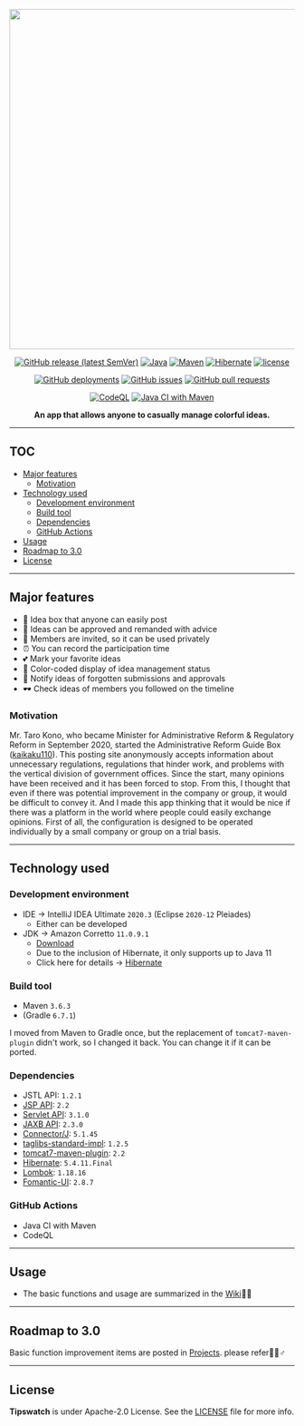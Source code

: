 <p align='center'>
  
  <img src='https://user-images.githubusercontent.com/69025878/102054378-a739d380-3e2c-11eb-846b-144d4bf6cbe2.png' width='600px' />

</p>

<div align='center'>
  
  [![GitHub release (latest SemVer)](https://img.shields.io/github/v/release/kikikeiten/tipswatch?color=FA8F80&style=for-the-badge)](https://github.com/kikikeiten/tipswatch/releases)
  [![Java](https://img.shields.io/badge/java-11-DE717A.svg?style=for-the-badge)](https://docs.aws.amazon.com/ja_jp/corretto/latest/corretto-11-ug/what-is-corretto-11.html)
  [![Maven](https://img.shields.io/badge/maven-3.6.3-F58AC9.svg?style=for-the-badge)](https://maven.apache.org/download.cgi)
  [![Hibernate](https://img.shields.io/badge/hibernate-5.4.11.Final-D971DE.svg?style=for-the-badge)](https://hibernate.org/orm/releases/5.4/)
  [![license](https://img.shields.io/github/license/kikikeiten/tipswatch?color=D380FA&style=for-the-badge)](https://github.com/kikikeiten/tipswatch/blob/main/LICENSE.md)
  
  [![GitHub deployments](https://img.shields.io/github/deployments/kikikeiten/tipswatch/tipswatch?color=FDC8B3&style=for-the-badge)](https://github.com/kikikeiten/tipswatch/deployments/activity_log?environment=tipswatch)
  [![GitHub issues](https://img.shields.io/github/issues/kikikeiten/tipswatch?style=for-the-badge&color=FBE1BE)](https://github.com/kikikeiten/tipswatch/issues)
  [![GitHub pull requests](https://img.shields.io/github/issues-pr/kikikeiten/tipswatch?style=for-the-badge&color=FDECB3)](https://github.com/kikikeiten/tipswatch/pulls)
    
  [![CodeQL](https://github.com/kikikeiten/tipswatch/workflows/CodeQL/badge.svg)](https://github.com/kikikeiten/tipswatch/actions?query=workflow%3ACodeQL)
  [![Java CI with Maven](https://github.com/kikikeiten/tipswatch/workflows/Java%20CI%20with%20Maven/badge.svg)](https://github.com/kikikeiten/tipswatch/actions?query=workflow%3A%22Java+CI+with+Maven%22)
  
  **An app that allows anyone to casually manage colorful ideas.**  
  
</div>

<hr />

## TOC <!-- omit in toc -->
- [Major features](#major-features)
  - [Motivation](#motivation)
- [Technology used](#technology-used)
  - [Development environment](#development-environment)
  - [Build tool](#build-tool)
  - [Dependencies](#dependencies)
  - [GitHub Actions](#github-actions)
- [Usage](#usage)
- [Roadmap to 3.0](#roadmap-to-30)
- [License](#license)

<hr />

## Major features

- 🎁 Idea box that anyone can easily post
- 🔖 Ideas can be approved and remanded with advice
- 👭 Members are invited, so it can be used privately
- ⏰ You can record the participation time
- 💕 Mark your favorite ideas
- 🎨 Color-coded display of idea management status
- 📢 Notify ideas of forgotten submissions and approvals
- 🕶 Check ideas of members you followed on the timeline

### Motivation

Mr. Taro Kono, who became Minister for Administrative Reform & Regulatory Reform in September 2020, started the Administrative Reform Guide Box ([kaikaku110](https://www.taro.org/kaikaku110)). This posting site anonymously accepts information about unnecessary regulations, regulations that hinder work, and problems with the vertical division of government offices. Since the start, many opinions have been received and it has been forced to stop. From this, I thought that even if there was potential improvement in the company or group, it would be difficult to convey it. And I made this app thinking that it would be nice if there was a platform in the world where people could easily exchange opinions. First of all, the configuration is designed to be operated individually by a small company or group on a trial basis.

<hr />

## Technology used

### Development environment

- IDE -> IntelliJ IDEA Ultimate `2020.3` (Eclipse `2020-12` Pleiades)
  - Either can be developed
- JDK -> Amazon Corretto `11.0.9.1`
  - [Download](https://docs.aws.amazon.com/ja_jp/corretto/latest/corretto-11-ug/downloads-list.html)
  - Due to the inclusion of Hibernate, it only supports up to Java 11
  - Click here for details -> [Hibernate](https://hibernate.org/orm/releases/)
  
### Build tool

- Maven `3.6.3`
- (Gradle `6.7.1`)

I moved from Maven to Gradle once, but the replacement of `tomcat7-maven-plugin` didn't work, so I changed it back. You can change it if it can be ported.

### Dependencies

- JSTL API: `1.2.1`
- [JSP API](https://github.com/eclipse-ee4j/jsp-api): `2.2`
- [Servlet API](https://github.com/javaee/servlet-spec): `3.1.0`
- [JAXB API](https://github.com/javaee/jaxb-spec): `2.3.0`
- [Connector/J](https://github.com/mysql/mysql-connector-j): `5.1.45`
- [taglibs-standard-impl](https://github.com/apache/tomcat-taglibs-standard): `1.2.5`
- [tomcat7-maven-plugin](https://github.com/apache/tomcat-maven-plugin): `2.2`
- [Hibernate](https://hibernate.org): `5.4.11.Final`
- [Lombok](https://github.com/rzwitserloot/lombok): `1.18.16`
- [Fomantic-UI](https://fomantic-ui.com): `2.8.7`

### GitHub Actions

- Java CI with Maven
- CodeQL

<hr />

## Usage

- The basic functions and usage are summarized in the [Wiki](https://github.com/kikikeiten/tipswatch/wiki)🕵️‍♀️

<hr />

## Roadmap to 3.0

Basic function improvement items are posted in [Projects](https://github.com/kikikeiten/tipswatch/projects/1). please refer🙆‍♀️♂️

<hr />

## License

**Tipswatch** is under Apache-2.0 License. See the [LICENSE](https://github.com/kikikeiten/tipswatch/blob/main/LICENSE.md) file for more info.
